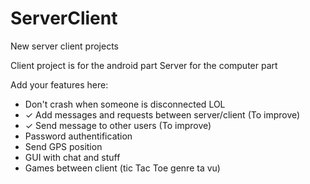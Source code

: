 # ServerClient
New server client projects

Client project is for the android part
Server for the computer part

Add your features here:
- Don't crash when someone is disconnected LOL
- ✓ Add messages and requests between server/client (To improve)
- ✓ Send message to other users (To improve)
- Password authentification
- Send GPS position
- GUI with chat and stuff
- Games between client (tic Tac Toe genre ta vu)
